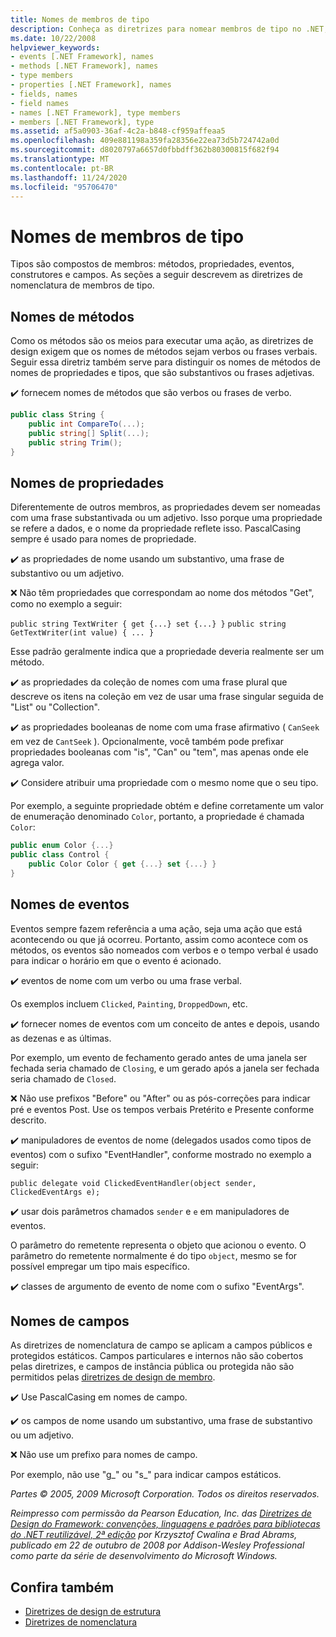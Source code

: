 ```yaml
---
title: Nomes de membros de tipo
description: Conheça as diretrizes para nomear membros de tipo no .NET, como métodos, propriedades, eventos e campos.
ms.date: 10/22/2008
helpviewer_keywords:
- events [.NET Framework], names
- methods [.NET Framework], names
- type members
- properties [.NET Framework], names
- fields, names
- field names
- names [.NET Framework], type members
- members [.NET Framework], type
ms.assetid: af5a0903-36af-4c2a-b848-cf959affeaa5
ms.openlocfilehash: 409e881198a359fa28356e22ea73d5b724742a0d
ms.sourcegitcommit: d8020797a6657d0fbbdff362b80300815f682f94
ms.translationtype: MT
ms.contentlocale: pt-BR
ms.lasthandoff: 11/24/2020
ms.locfileid: "95706470"
---
```

# <a name="names-of-type-members"></a>Nomes de membros de tipo

Tipos são compostos de membros: métodos, propriedades, eventos, construtores e campos. As seções a seguir descrevem as diretrizes de nomenclatura de membros de tipo.

## <a name="names-of-methods"></a>Nomes de métodos

 Como os métodos são os meios para executar uma ação, as diretrizes de design exigem que os nomes de métodos sejam verbos ou frases verbais. Seguir essa diretriz também serve para distinguir os nomes de métodos de nomes de propriedades e tipos, que são substantivos ou frases adjetivas.

 ✔️ fornecem nomes de métodos que são verbos ou frases de verbo.

```csharp
public class String {
    public int CompareTo(...);
    public string[] Split(...);
    public string Trim();
}
```

## <a name="names-of-properties"></a>Nomes de propriedades

 Diferentemente de outros membros, as propriedades devem ser nomeadas com uma frase substantivada ou um adjetivo. Isso porque uma propriedade se refere a dados, e o nome da propriedade reflete isso. PascalCasing sempre é usado para nomes de propriedade.

 ✔️ as propriedades de nome usando um substantivo, uma frase de substantivo ou um adjetivo.

 ❌ Não têm propriedades que correspondam ao nome dos métodos "Get", como no exemplo a seguir:

 `public string TextWriter { get {...} set {...} }` `public string GetTextWriter(int value) { ... }`

 Esse padrão geralmente indica que a propriedade deveria realmente ser um método.

 ✔️ as propriedades da coleção de nomes com uma frase plural que descreve os itens na coleção em vez de usar uma frase singular seguida de "List" ou "Collection".

 ✔️ as propriedades booleanas de nome com uma frase afirmativo ( `CanSeek` em vez de `CantSeek` ). Opcionalmente, você também pode prefixar propriedades booleanas com "is", "Can" ou "tem", mas apenas onde ele agrega valor.

 ✔️ Considere atribuir uma propriedade com o mesmo nome que o seu tipo.

 Por exemplo, a seguinte propriedade obtém e define corretamente um valor de enumeração denominado `Color`, portanto, a propriedade é chamada `Color`:

```csharp
public enum Color {...}
public class Control {
    public Color Color { get {...} set {...} }
}
```

## <a name="names-of-events"></a>Nomes de eventos

 Eventos sempre fazem referência a uma ação, seja uma ação que está acontecendo ou que já ocorreu. Portanto, assim como acontece com os métodos, os eventos são nomeados com verbos e o tempo verbal é usado para indicar o horário em que o evento é acionado.

 ✔️ eventos de nome com um verbo ou uma frase verbal.

 Os exemplos incluem `Clicked`, `Painting`, `DroppedDown`, etc.

 ✔️ fornecer nomes de eventos com um conceito de antes e depois, usando as dezenas e as últimas.

 Por exemplo, um evento de fechamento gerado antes de uma janela ser fechada seria chamado de `Closing`, e um gerado após a janela ser fechada seria chamado de `Closed`.

 ❌ Não use prefixos "Before" ou "After" ou as pós-correções para indicar pré e eventos Post. Use os tempos verbais Pretérito e Presente conforme descrito.

 ✔️ manipuladores de eventos de nome (delegados usados como tipos de eventos) com o sufixo "EventHandler", conforme mostrado no exemplo a seguir:

 `public delegate void ClickedEventHandler(object sender, ClickedEventArgs e);`

 ✔️ usar dois parâmetros chamados `sender` e `e` em manipuladores de eventos.

 O parâmetro do remetente representa o objeto que acionou o evento. O parâmetro do remetente normalmente é do tipo `object`, mesmo se for possível empregar um tipo mais específico.

 ✔️ classes de argumento de evento de nome com o sufixo "EventArgs".

## <a name="names-of-fields"></a>Nomes de campos

 As diretrizes de nomenclatura de campo se aplicam a campos públicos e protegidos estáticos. Campos particulares e internos não são cobertos pelas diretrizes, e campos de instância pública ou protegida não são permitidos pelas [diretrizes de design de membro](member.md).

 ✔️ Use PascalCasing em nomes de campo.

 ✔️ os campos de nome usando um substantivo, uma frase de substantivo ou um adjetivo.

 ❌ Não use um prefixo para nomes de campo.

 Por exemplo, não use "g_" ou "s_" para indicar campos estáticos.

 *Partes © 2005, 2009 Microsoft Corporation. Todos os direitos reservados.*

 *Reimpresso com permissão da Pearson Education, Inc. das [Diretrizes de Design do Framework: convenções, linguagens e padrões para bibliotecas do .NET reutilizável, 2ª edição](https://www.informit.com/store/framework-design-guidelines-conventions-idioms-and-9780321545619) por Krzysztof Cwalina e Brad Abrams, publicado em 22 de outubro de 2008 por Addison-Wesley Professional como parte da série de desenvolvimento do Microsoft Windows.*

## <a name="see-also"></a>Confira também

- [Diretrizes de design de estrutura](index.md)
- [Diretrizes de nomenclatura](naming-guidelines.md)
